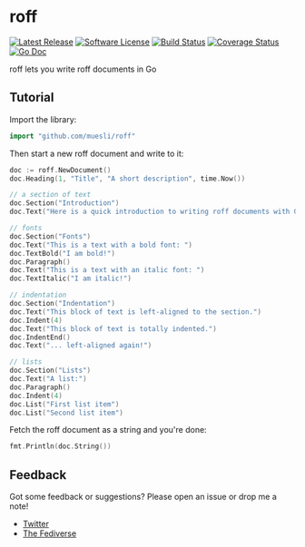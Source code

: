 # roff

[![Latest Release](https://img.shields.io/github/release/muesli/roff.svg?style=for-the-badge)](https://github.com/muesli/roff/releases)
[![Software License](https://img.shields.io/badge/license-MIT-blue.svg?style=for-the-badge)](/LICENSE)
[![Build Status](https://img.shields.io/github/actions/workflow/status/muesli/roff/build.yml?style=for-the-badge&branch=main)](https://github.com/muesli/roff/actions)
[![Coverage Status](https://img.shields.io/coverallsCoverage/github/muesli/roff.svg?branch=main&style=for-the-badge)](https://coveralls.io/github/muesli/roff?branch=main)
[![Go Doc](https://img.shields.io/badge/godoc-reference-blue.svg?style=for-the-badge)](https://pkg.go.dev/github.com/muesli/roff)

roff lets you write roff documents in Go

## Tutorial

Import the library:

```go
import "github.com/muesli/roff"
```

Then start a new roff document and write to it:

```go
doc := roff.NewDocument()
doc.Heading(1, "Title", "A short description", time.Now())

// a section of text
doc.Section("Introduction")
doc.Text("Here is a quick introduction to writing roff documents with Go!")

// fonts
doc.Section("Fonts")
doc.Text("This is a text with a bold font: ")
doc.TextBold("I am bold!")
doc.Paragraph()
doc.Text("This is a text with an italic font: ")
doc.TextItalic("I am italic!")

// indentation
doc.Section("Indentation")
doc.Text("This block of text is left-aligned to the section.")
doc.Indent(4)
doc.Text("This block of text is totally indented.")
doc.IndentEnd()
doc.Text("... left-aligned again!")

// lists
doc.Section("Lists")
doc.Text("A list:")
doc.Paragraph()
doc.Indent(4)
doc.List("First list item")
doc.List("Second list item")
```

Fetch the roff document as a string and you're done:

```go
fmt.Println(doc.String())
```

## Feedback

Got some feedback or suggestions? Please open an issue or drop me a note!

* [Twitter](https://twitter.com/mueslix)
* [The Fediverse](https://mastodon.social/@fribbledom)
